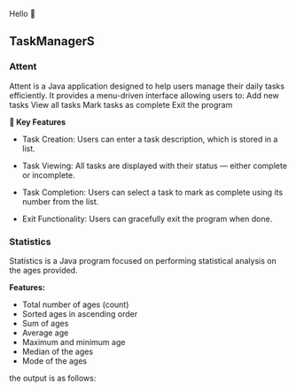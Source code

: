 Hello 👋 

## TaskManagerS

### Attent
Attent is a Java application designed to help users manage their daily tasks efficiently. It provides a menu-driven interface allowing users to:
Add new tasks
View all tasks
Mark tasks as complete
Exit the program

**🔧 Key Features**
- Task Creation: Users can enter a task description, which is stored in a list.


- Task Viewing: All tasks are displayed with their status — either complete or incomplete.


- Task Completion: Users can select a task to mark as complete using its number from the list.


- Exit Functionality: Users can gracefully exit the program when done.


### Statistics
Statistics is a Java program focused on performing statistical analysis on the ages provided.

**Features:**
- Total number of ages (count)
- Sorted ages in ascending order
- Sum of ages
- Average age
- Maximum and minimum age
- Median of the ages
- Mode of the ages

the output is as follows:




